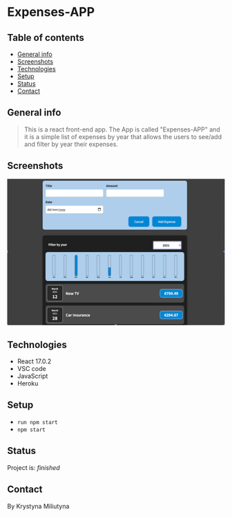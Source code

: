 # Expenses-APP

## Table of contents

- [General info](#general-info)
- [Screenshots](#screenshots)
- [Technologies](#technologies)
- [Setup](#setup)
- [Status](#status)
- [Contact](#contact)

## General info

> This is a react front-end app. The App is called "Expenses-APP" and it is a simple list of expenses by year that allows the users to see/add and filter by year  their expenses.
## Screenshots

![Example screenshot](./public/screenshort.png)

## Technologies

- React 17.0.2
- VSC code
- JavaScript
- Heroku

## Setup

- `run npm start` 
- `npm start`


## Status

Project is: _finished_



## Contact

By Krystyna Miliutyna

